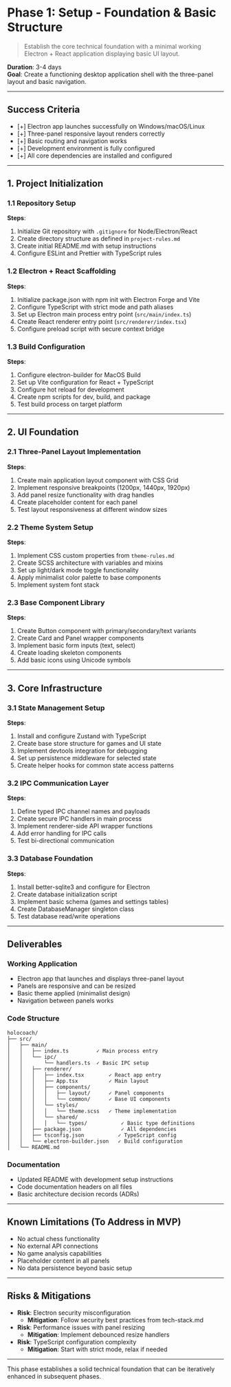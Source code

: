 # Phase 1: Setup - Foundation & Basic Structure

> Establish the core technical foundation with a minimal working Electron + React application displaying basic UI layout.

**Duration**: 3-4 days  
**Goal**: Create a functioning desktop application shell with the three-panel layout and basic navigation.

---

## Success Criteria
- [+] Electron app launches successfully on Windows/macOS/Linux
- [+] Three-panel responsive layout renders correctly
- [+] Basic routing and navigation works
- [+] Development environment is fully configured
- [+] All core dependencies are installed and configured

---

## 1. Project Initialization

### 1.1 Repository Setup
**Steps**:
1. Initialize Git repository with `.gitignore` for Node/Electron/React
2. Create directory structure as defined in `project-rules.md`
4. Create initial README.md with setup instructions
5. Configure ESLint and Prettier with TypeScript rules

### 1.2 Electron + React Scaffolding
**Steps**:
1. Initialize package.json with npm init with Electron Forge and Vite
2. Configure TypeScript with strict mode and path aliases
3. Set up Electron main process entry point (`src/main/index.ts`)
4. Create React renderer entry point (`src/renderer/index.tsx`)
5. Configure preload script with secure context bridge

### 1.3 Build Configuration
**Steps**:
1. Configure electron-builder for MacOS Build
2. Set up Vite configuration for React + TypeScript
3. Configure hot reload for development
4. Create npm scripts for dev, build, and package
5. Test build process on target platform

---

## 2. UI Foundation

### 2.1 Three-Panel Layout Implementation
**Steps**:
1. Create main application layout component with CSS Grid
2. Implement responsive breakpoints (1200px, 1440px, 1920px)
3. Add panel resize functionality with drag handles
4. Create placeholder content for each panel
5. Test layout responsiveness at different window sizes

### 2.2 Theme System Setup
**Steps**:
1. Implement CSS custom properties from `theme-rules.md`
2. Create SCSS architecture with variables and mixins
3. Set up light/dark mode toggle functionality
4. Apply minimalist color palette to base components
5. Implement system font stack

### 2.3 Base Component Library
**Steps**:
1. Create Button component with primary/secondary/text variants
2. Create Card and Panel wrapper components
3. Implement basic form inputs (text, select)
4. Create loading skeleton components
5. Add basic icons using Unicode symbols

---

## 3. Core Infrastructure

### 3.1 State Management Setup
**Steps**:
1. Install and configure Zustand with TypeScript
2. Create base store structure for games and UI state
3. Implement devtools integration for debugging
4. Set up persistence middleware for selected state
5. Create helper hooks for common state access patterns

### 3.2 IPC Communication Layer
**Steps**:
1. Define typed IPC channel names and payloads
2. Create secure IPC handlers in main process
3. Implement renderer-side API wrapper functions
4. Add error handling for IPC calls
5. Test bi-directional communication

### 3.3 Database Foundation
**Steps**:
1. Install better-sqlite3 and configure for Electron
2. Create database initialization script
3. Implement basic schema (games and settings tables)
4. Create DatabaseManager singleton class
5. Test database read/write operations

---

## Deliverables

### Working Application
- Electron app that launches and displays three-panel layout
- Panels are responsive and can be resized
- Basic theme applied (minimalist design)
- Navigation between panels works

### Code Structure
```
holocoach/
├── src/
│   ├── main/
│   │   ├── index.ts         ✓ Main process entry
│   │   └── ipc/
│   │       └── handlers.ts  ✓ Basic IPC setup
│   │   ├── renderer/
│   │   │   ├── index.tsx        ✓ React app entry
│   │   │   ├── App.tsx          ✓ Main layout
│   │   │   ├── components/
│   │   │   │   ├── layout/      ✓ Panel components
│   │   │   │   └── common/      ✓ Base UI components
│   │   │   └── styles/
│   │   │   │   └── theme.scss   ✓ Theme implementation
│   │   │   └── shared/
│   │   │   │   └── types/           ✓ Basic type definitions
│   │   ├── package.json             ✓ All dependencies
│   │   ├── tsconfig.json           ✓ TypeScript config
│   │   └── electron-builder.json   ✓ Build configuration
│   └── README.md
```

### Documentation
- Updated README with development setup instructions
- Code documentation headers on all files
- Basic architecture decision records (ADRs)

---

## Known Limitations (To Address in MVP)
- No actual chess functionality
- No external API connections
- No game analysis capabilities
- Placeholder content in all panels
- No data persistence beyond basic setup

---

## Risks & Mitigations
- **Risk**: Electron security misconfiguration
  - **Mitigation**: Follow security best practices from tech-stack.md
- **Risk**: Performance issues with panel resizing
  - **Mitigation**: Implement debounced resize handlers
- **Risk**: TypeScript configuration complexity
  - **Mitigation**: Start with strict mode, relax if needed

---

This phase establishes a solid technical foundation that can be iteratively enhanced in subsequent phases. 